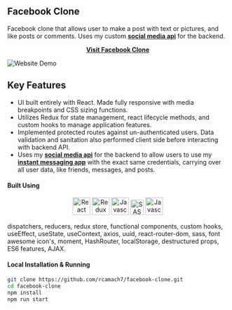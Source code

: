 ## Facebook Clone

Facebook clone that allows user to make a post with text or pictures, and like posts or comments. Uses my custom [**social media api**](https://github.com/rcamach7/social-media-api) for the backend.

<div align="center">

[**Visit Facebook Clone**](https://rcamach7.github.io/facebook-clone/)

</div>

![Website Demo](facebook_demo.gif)

## Key Features

- UI built entirely with React. Made fully responsive with media breakpoints and CSS sizing functions.
- Utilizes Redux for state management, react lifecycle methods, and custom hooks to manage application features.
- Implemented protected routes against un-authenticated users. Data validation and sanitation also performed client side before interacting with backend API.
- Uses my [**social media api**](https://github.com/rcamach7/social-media-api) for the backend to allow users to use my [**instant messaging app**](https://github.com/rcamach7/social-media-api) with the exact same credentials, carrying over all user data, like friends, messages, and posts.

#### Built Using

<p align="center">
  <img src="https://res.cloudinary.com/de2ymful4/image/upload/v1648514838/main-portfolio/animated-logos/react-anim_jqtsxo.gif" width="40" height="40" alt="React" />
  <img src="https://res.cloudinary.com/de2ymful4/image/upload/v1656116643/main-portfolio/tech-skills/redux_rbbutz.png" width="40" height="40" alt="Redux" />
  <img src="https://res.cloudinary.com/de2ymful4/image/upload/v1648514837/main-portfolio/animated-logos/js-anim_pxxk0j.gif" width="40" height="40" alt="Javascript" />
  <img src="https://res.cloudinary.com/de2ymful4/image/upload/v1648515099/main-portfolio/animated-logos/sass-animated_lhind3.gif" width="30" height="35" alt="SASS" />
  <img src="https://res.cloudinary.com/de2ymful4/image/upload/v1646099328/main-portfolio/tech-skills/html_qpxonu.png" width="40" height="40" alt="Javascript" />
</p>

dispatchers, reducers, redux store, functional components, custom hooks, useEffect, useState, useContext, axios, uuid, react-router-dom, sass, font awesome icon's, moment, HashRouter, localStorage, destructured props, ES6 features, AJAX.

#### Local Installation & Running

```bash
git clone https://github.com/rcamach7/facebook-clone.git
cd facebook-clone
npm install
npm run start
```